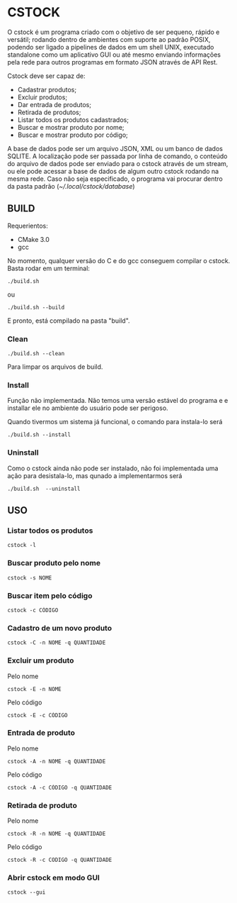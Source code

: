 # CSTOCK
O cstock é um programa criado com o objetivo de ser pequeno, rápido e versátil; rodando dentro de ambientes com suporte ao padrão POSIX, podendo ser ligado a pipelines de dados em um shell UNIX, executado standalone como um aplicativo GUI ou até mesmo enviando informações pela rede para outros programas em formato JSON através de API Rest.

Cstock deve ser capaz de:

-   Cadastrar produtos;
-   Excluir produtos;
-   Dar entrada de produtos;
-   Retirada de produtos;
-   Listar todos os produtos cadastrados;
-   Buscar e mostrar produto por nome;
-   Buscar e mostrar produto por código;

A base de dados pode ser um arquivo JSON, XML ou um banco de dados SQLITE. A localização pode ser passada por linha de comando, o conteúdo do arquivo de dados pode ser enviado para o cstock através de um stream, ou ele pode acessar a base de dados de algum outro cstock rodando na mesma rede. Caso não seja especificado, o programa vai procurar dentro da pasta padrão (_~/.local/cstock/database_)

## BUILD
Requerientos:
* CMake 3.0
* gcc

No momento, qualquer versão do C e do gcc conseguem compilar o cstock.
Basta rodar em um terminal:

    ./build.sh

ou

    ./build.sh --build

E pronto, está compilado na pasta "build".

### Clean

    ./build.sh --clean

Para limpar os arquivos de build.

### Install
Função não implementada. Não temos uma versão estável do programa e
e installar ele no ambiente do usuário pode ser perigoso.

Quando tivermos um sistema já funcional, o comando para instala-lo será

    ./build.sh --install

### Uninstall
Como o cstock ainda não pode ser instalado, não foi implementada uma ação para
desistala-lo, mas qunado a implementarmos será

    ./build.sh  --uninstall


## USO
### Listar todos os produtos

    cstock -l

### Buscar produto pelo nome

    cstock -s NOME

### Buscar item pelo código

    cstock -c CÓDIGO

### Cadastro de um novo produto

    cstock -C -n NOME -q QUANTIDADE

### Excluir um produto

Pelo nome

    cstock -E -n NOME

Pelo código

    cstock -E -c CÓDIGO

### Entrada de produto
Pelo nome

    cstock -A -n NOME -q QUANTIDADE
    
Pelo código

    cstock -A -c CÓDIGO -q QUANTIDADE

### Retirada de produto
Pelo nome

    cstock -R -n NOME -q QUANTIDADE

Pelo código

    cstock -R -c CODIGO -q QUANTIDADE

### Abrir cstock em modo GUI

    cstock --gui

